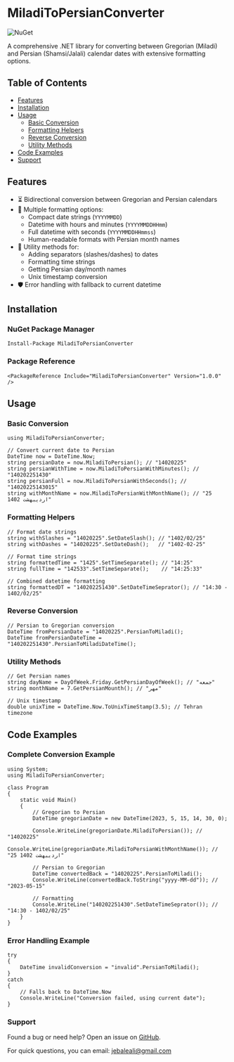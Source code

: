 ﻿# MiladiToPersianConverter

![NuGet](https://img.shields.io/nuget/v/MiladiToPersianConverter.svg)

A comprehensive .NET library for converting between Gregorian (Miladi) and Persian (Shamsi/Jalali) calendar dates with extensive formatting options.

## Table of Contents
- [Features](#features)
- [Installation](#installation)
- [Usage](#usage)
  - [Basic Conversion](#basic-conversion)
  - [Formatting Helpers](#formatting-helpers)
  - [Reverse Conversion](#reverse-conversion)
  - [Utility Methods](#utility-methods)
- [Code Examples](#code-examples)
- [Support](#support)

## Features

- ⏳ Bidirectional conversion between Gregorian and Persian calendars
- 🎨 Multiple formatting options:
  - Compact date strings (`YYYYMMDD`)
  - Datetime with hours and minutes (`YYYYMMDDHHmm`)
  - Full datetime with seconds (`YYYYMMDDHHmmss`)
  - Human-readable formats with Persian month names
- 🔧 Utility methods for:
  - Adding separators (slashes/dashes) to dates
  - Formatting time strings
  - Getting Persian day/month names
  - Unix timestamp conversion
- 🛡️ Error handling with fallback to current datetime

## Installation

### NuGet Package Manager
```
Install-Package MiladiToPersianConverter
```

### Package Reference
```
<PackageReference Include="MiladiToPersianConverter" Version="1.0.0" />
```

## Usage
### Basic Conversion
```
using MiladiToPersianConverter;

// Convert current date to Persian
DateTime now = DateTime.Now;
string persianDate = now.MiladiToPersian(); // "14020225"
string persianWithTime = now.MiladiToPersianWithMinutes(); // "140202251430"
string persianFull = now.MiladiToPersianWithSeconds(); // "14020225143015"
string withMonthName = now.MiladiToPersianWithMonthName(); // "25 اردیبهشت 1402"
```
### Formatting Helpers
```
// Format date strings
string withSlashes = "14020225".SetDateSlash(); // "1402/02/25"
string withDashes = "14020225".SetDateDash();   // "1402-02-25"

// Format time strings
string formattedTime = "1425".SetTimeSeparate(); // "14:25"
string fullTime = "142533".SetTimeSeparate();    // "14:25:33"

// Combined datetime formatting
string formattedDT = "140202251430".SetDateTimeSeprator(); // "14:30 - 1402/02/25"
```
### Reverse Conversion
```
// Persian to Gregorian conversion
DateTime fromPersianDate = "14020225".PersianToMiladi();
DateTime fromPersianDateTime = "140202251430".PersianToMiladiDateTime();
```
### Utility Methods
```
// Get Persian names
string dayName = DayOfWeek.Friday.GetPersianDayOfWeek(); // "جمعه"
string monthName = 7.GetPersianMounth(); // "مهر"

// Unix timestamp
double unixTime = DateTime.Now.ToUnixTimeStamp(3.5); // Tehran timezone
```
## Code Examples
### Complete Conversion Example
```
using System;
using MiladiToPersianConverter;

class Program
{
    static void Main()
    {
        // Gregorian to Persian
        DateTime gregorianDate = new DateTime(2023, 5, 15, 14, 30, 0);
        
        Console.WriteLine(gregorianDate.MiladiToPersian()); // "14020225"
        Console.WriteLine(gregorianDate.MiladiToPersianWithMonthName()); // "25 اردیبهشت 1402"
        
        // Persian to Gregorian
        DateTime convertedBack = "14020225".PersianToMiladi();
        Console.WriteLine(convertedBack.ToString("yyyy-MM-dd")); // "2023-05-15"
        
        // Formatting
        Console.WriteLine("140202251430".SetDateTimeSeprator()); // "14:30 - 1402/02/25"
    }
}
```
### Error Handling Example
```
try
{
    DateTime invalidConversion = "invalid".PersianToMiladi();
}
catch
{
    // Falls back to DateTime.Now
    Console.WriteLine("Conversion failed, using current date");
}
```
### Support
Found a bug or need help? Open an issue on [GitHub]([url](https://github.com/aliajboy/MiladiToPersianConverter/issues/new)).

For quick questions, you can email: jebaleali@gmail.com
